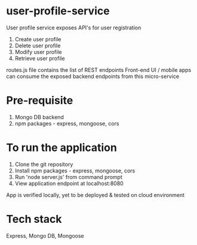# user-profile-service
User profile service exposes API's for user registration
1. Create user profile
2. Delete user profile
3. Modify user profile
4. Retrieve user profile

routes.js file contains the list of REST endpoints
Front-end UI / mobile apps can consume the exposed backend endpoints from this micro-service

# Pre-requisite
1. Mongo DB backend
2. npm packages - express, mongoose, cors

# To run the application
1. Clone the git repository
2. Install npm packages - express, mongoose, cors
3. Run 'node server.js' from command prompt
4. View application endpoint at localhost:8080

App is verified locally, yet to be deployed & tested on cloud environment

# Tech stack
Express, Mongo DB, Mongoose